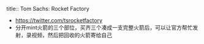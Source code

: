 title:: Tom Sachs: Rocket Factory

- https://twitter.com/tsrocketfactory
- 分开mint火箭的三个部位，买齐三个凑成一支完整火箭后，可以让官方帮忙发射，录视频，然后把回收的火箭寄给自己